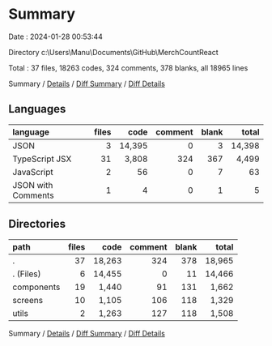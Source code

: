 # Summary

Date : 2024-01-28 00:53:44

Directory c:\\Users\\Manu\\Documents\\GitHub\\MerchCountReact

Total : 37 files,  18263 codes, 324 comments, 378 blanks, all 18965 lines

Summary / [Details](details.md) / [Diff Summary](diff.md) / [Diff Details](diff-details.md)

## Languages
| language | files | code | comment | blank | total |
| :--- | ---: | ---: | ---: | ---: | ---: |
| JSON | 3 | 14,395 | 0 | 3 | 14,398 |
| TypeScript JSX | 31 | 3,808 | 324 | 367 | 4,499 |
| JavaScript | 2 | 56 | 0 | 7 | 63 |
| JSON with Comments | 1 | 4 | 0 | 1 | 5 |

## Directories
| path | files | code | comment | blank | total |
| :--- | ---: | ---: | ---: | ---: | ---: |
| . | 37 | 18,263 | 324 | 378 | 18,965 |
| . (Files) | 6 | 14,455 | 0 | 11 | 14,466 |
| components | 19 | 1,440 | 91 | 131 | 1,662 |
| screens | 10 | 1,105 | 106 | 118 | 1,329 |
| utils | 2 | 1,263 | 127 | 118 | 1,508 |

Summary / [Details](details.md) / [Diff Summary](diff.md) / [Diff Details](diff-details.md)